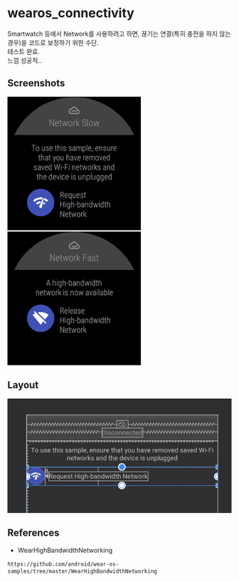 # wearos_connectivity
Smartwatch 등에서 Network를 사용하려고 하면, 끊기는 연결(특히 충전을 하지 않는 경우)을 코드로 보정하기 위한 수단. <br/>
테스트 완료. <br/>
느낌 성공적..
## Screenshots
<img src='screenshots/screen1.png' width=300px/> <img src='screenshots/screen3.png' width=300px/>

## Layout
<img src='screenshots/layout1.png' />

## References
* WearHighBandwidthNetworking
```
https://github.com/android/wear-os-samples/tree/master/WearHighBandwidthNetworking
```

